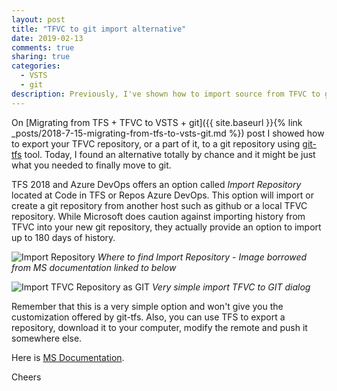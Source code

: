 ```yaml
---
layout: post
title: "TFVC to git import alternative"
date: 2019-02-13
comments: true
sharing: true
categories: 
  - VSTS
  - git
description: Previously, I've shown how to import source from TFVC to git using git-tfs tool. There is another way to do it right in Azure DevOps and I show it here.
---
```


On [Migrating from TFS + TFVC to VSTS + git]({{ site.baseurl }}{% link _posts/2018-7-15-migrating-from-tfs-to-vsts-git.md %}) post I showed how to export your TFVC repository, or a part of it, to a git repository using [git-tfs](http://git-tfs.com/) tool. Today, I found an alternative totally by chance and it might be just what you needed to finally move to git.

TFS 2018 and Azure DevOps offers an option called _Import Repository_ located at Code  in TFS or Repos Azure DevOps. This option will import or create a git repository from another host such as github or a local TFVC repository. While Microsoft does caution against importing history from TFVC into your new git repository, they actually provide an option to import up to 180 days of history.

![Import Repository](/images/posts/azure-devops-import-repository.png)
*Where to find Import Repository - Image borrowed from MS documentation linked to below*

![Import TFVC Repository as GIT](/images/posts/import-tfvc-as-git.png)
*Very simple import TFVC to GIT dialog*

Remember that this is a very simple option and won't give you the customization offered by git-tfs. Also, you can use TFS to export a repository, download it to your computer, modify the remote and push it somewhere else.

Here is [MS Documentation](https://docs.microsoft.com/en-us/azure/devops/repos/git/import-from-TFVC).

Cheers